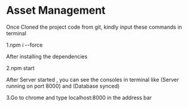 # Asset Management

Once Cloned the project code from git, kindly input these commands in terminal 

1.npm i --force

After installing the dependencies

2.npm start

After Server started , you can see the consoles in terminal like (Server running on port 8000) and (Database synced)

3.Go to chrome and type localhost:8000 in the address bar

